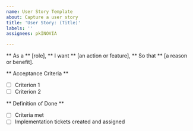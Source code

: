 ```yaml
---
name: User Story Template
about: Capture a user story
title: 'User Story: (Title)'
labels: ''
assignees: pkINOVIA

---
```


** As a ** [role],
** I want ** [an action or feature],
** So that ** [a reason or benefit].

** Acceptance Criteria **
- [ ] Criterion 1
- [ ] Criterion 2

** Definition of Done **
- [ ] Criteria met
- [ ] Implementation tickets created and assigned
